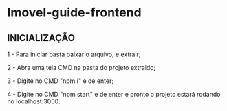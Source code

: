 # Imovel-guide-frontend

## INICIALIZAÇÃO

1 - Para iniciar basta baixar o arquivo, e extrair;

2 - Abra uma tela CMD na pasta do projeto extraido;

3 - Digite no CMD "npm i" e de enter;

4 - Digite no CMD "npm start" e de enter e pronto o projeto estará rodando no localhost:3000.
